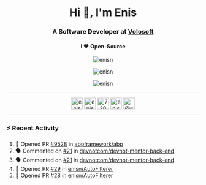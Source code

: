 <h1 align="center">Hi 👋, I'm Enis</h1>
<h3 align="center">A Software Developer at <a href="/volosoft">Volosoft</a></h3>

<h4 align="center"> I ❤ Open-Source</h4>

<p align="center"> <img src="https://komarev.com/ghpvc/?username=enisn" alt="enisn" /> </p>

<p align="center">
<img src="https://github-readme-stats.vercel.app/api/top-langs/?username=enisn&layout=compact" alt="enisn" />
</p>

<p align="center">
<img src="https://github-readme-stats.vercel.app/api?username=enisn&show_icons=true" alt="enisn" />
</p>

<hr />

<p align="center">
<a href="https://dev.to/enisn" target="blank"><img align="center" src="https://cdn.jsdelivr.net/npm/simple-icons@3.0.1/icons/dev-dot-to.svg" alt="enisn" height="30" width="30" /></a>
<a href="https://twitter.com/enisnecipoglu" target="blank"><img align="center" src="https://cdn.jsdelivr.net/npm/simple-icons@3.0.1/icons/twitter.svg" alt="enisnecipoglu" height="30" width="30" /></a>
<a href="https://stackoverflow.com/users/7200126" target="blank"><img align="center" src="https://cdn.jsdelivr.net/npm/simple-icons@3.0.1/icons/stackoverflow.svg" alt="7200126" height="30" width="30" /></a>
<a href="https://instagram.com/enisnecipoglu" target="blank"><img align="center" src="https://cdn.jsdelivr.net/npm/simple-icons@3.0.1/icons/instagram.svg" alt="enisnecipoglu" height="30" width="30" /></a>
<a href="https://medium.com/@enis.necipoglu" target="blank"><img align="center" src="https://cdn.jsdelivr.net/npm/simple-icons@3.0.1/icons/medium.svg" alt="@enis.necipoglu" height="30" width="30" /></a>
</p>

<hr />

### :zap: Recent Activity

<!--START_SECTION:activity-->
1. 💪 Opened PR [#9528](https://github.com/abpframework/abp/pull/9528) in [abpframework/abp](https://github.com/abpframework/abp)
2. 🗣 Commented on [#21](https://github.com/devnotcom/devnot-mentor-back-end/issues/21) in [devnotcom/devnot-mentor-back-end](https://github.com/devnotcom/devnot-mentor-back-end)
3. 🗣 Commented on [#21](https://github.com/devnotcom/devnot-mentor-back-end/issues/21) in [devnotcom/devnot-mentor-back-end](https://github.com/devnotcom/devnot-mentor-back-end)
4. 💪 Opened PR [#29](https://github.com/enisn/AutoFilterer/pull/29) in [enisn/AutoFilterer](https://github.com/enisn/AutoFilterer)
5. 💪 Opened PR [#28](https://github.com/enisn/AutoFilterer/pull/28) in [enisn/AutoFilterer](https://github.com/enisn/AutoFilterer)
<!--END_SECTION:activity-->
